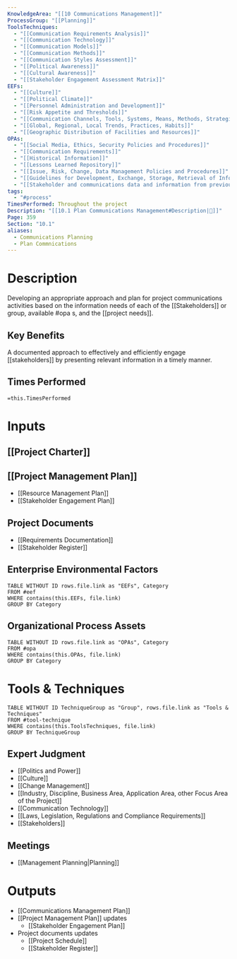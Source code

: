 ```yaml
---
KnowledgeArea: "[[10 Communications Management]]"
ProcessGroup: "[[Planning]]"
ToolsTechniques:
  - "[[Communication Requirements Analysis]]"
  - "[[Communication Technology]]"
  - "[[Communication Models]]"
  - "[[Communication Methods]]"
  - "[[Communication Styles Assessment]]"
  - "[[Political Awareness]]"
  - "[[Cultural Awareness]]"
  - "[[Stakeholder Engagement Assessment Matrix]]"
EEFs:
  - "[[Culture]]"
  - "[[Political Climate]]"
  - "[[Personnel Administration and Development]]"
  - "[[Risk Appetite and Thresholds]]"
  - "[[Communication Channels, Tools, Systems, Means, Methods, Strategies]]"
  - "[[Global, Regional, Local Trends, Practices, Habits]]"
  - "[[Geographic Distribution of Facilities and Resources]]"
OPAs:
  - "[[Social Media, Ethics, Security Policies and Procedures]]"
  - "[[Communication Requirements]]"
  - "[[Historical Information]]"
  - "[[Lessons Learned Repository]]"
  - "[[Issue, Risk, Change, Data Management Policies and Procedures]]"
  - "[[Guidelines for Development, Exchange, Storage, Retrieval of Information]]"
  - "[[Stakeholder and communications data and information from previous projects]]"
tags:
  - "#process"
TimesPerformed: Throughout the project
Description: "[[10.1 Plan Communications Management#Description|📝]]"
Page: 359
Section: "10.1"
aliases:
  - Communications Planning
  - Plan Commnications
---
```

# Description
Developing an appropriate approach and plan for project communications activities based on the information needs of each of the [[Stakeholders]] or group, available #opa s, and the [[project needs]].
## Key Benefits
A documented approach to effectively and efficiently engage [[stakeholders]] by presenting relevant information in a timely manner.
## Times Performed
`=this.TimesPerformed`
# Inputs
## [[Project Charter]]
## [[Project Management Plan]]
- [[Resource Management Plan]]
- [[Stakeholder Engagement Plan]]
## Project Documents
- [[Requirements Documentation]]
- [[Stakeholder Register]]
## Enterprise Environmental Factors
```dataview
TABLE WITHOUT ID rows.file.link as "EEFs", Category
FROM #eef
WHERE contains(this.EEFs, file.link)
GROUP BY Category
```
## Organizational Process Assets
```dataview
TABLE WITHOUT ID rows.file.link as "OPAs", Category
FROM #opa
WHERE contains(this.OPAs, file.link)
GROUP BY Category
```
# Tools & Techniques
```dataview
TABLE WITHOUT ID TechniqueGroup as "Group", rows.file.link as "Tools & Techniques"
FROM #tool-technique
WHERE contains(this.ToolsTechniques, file.link)
GROUP BY TechniqueGroup
```
## Expert Judgment
- [[Politics and Power]]
- [[Culture]]
- [[Change Management]]
- [[Industry, Discipline, Business Area, Application Area, other Focus Area of the Project]]
- [[Communication Technology]]
- [[Laws, Legislation, Regulations and Compliance Requirements]]
- [[Stakeholders]]
## Meetings
- [[Management Planning|Planning]]
# Outputs
- [[Communications Management Plan]]
- [[Project Management Plan]] updates
	- [[Stakeholder Engagement Plan]]
- Project documents updates
	- [[Project Schedule]]
	- [[Stakeholder Register]]